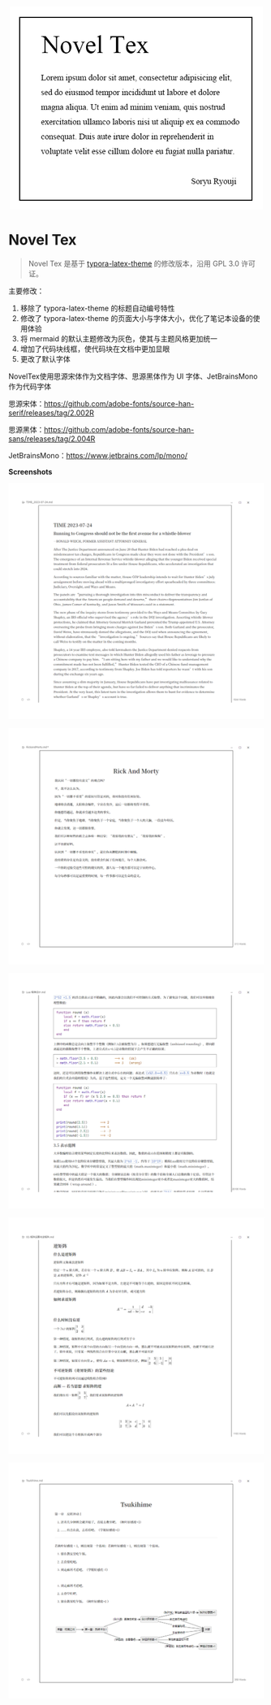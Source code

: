 <div align=center>
<img src="./.assets/novel-tex-logo.png">
</div>

# Novel Tex

> Novel Tex 是基于 [typora-latex-theme](https://github.com/Keldos-Li/typora-latex-theme) 的修改版本，沿用 GPL 3.0 许可证。

主要修改：

1. 移除了 typora-latex-theme 的标题自动编号特性
2. 修改了 typora-latex-theme 的页面大小与字体大小，优化了笔记本设备的使用体验
3. 将 mermaid 的默认主题修改为灰色，使其与主题风格更加统一
4. 增加了代码块线框，使代码块在文档中更加显眼
5. 更改了默认字体

NovelTex使用思源宋体作为文档字体、思源黑体作为 UI 字体、JetBrainsMono 作为代码字体

思源宋体：https://github.com/adobe-fonts/source-han-serif/releases/tag/2.002R

思源黑体：https://github.com/adobe-fonts/source-han-sans/releases/tag/2.004R

JetBrainsMono：https://www.jetbrains.com/lp/mono/

**Screenshots**

![Novel Tex](./.assets/novel-tex_00.png)

![Novel Tex](./.assets/novel-tex_01.png)

![Novel Tex](./.assets/novel-tex-code.png)

![Novel Tex](./.assets/novel-tex-math.png)

![Novel Tex](./.assets/novel-tex-mermaid.png)